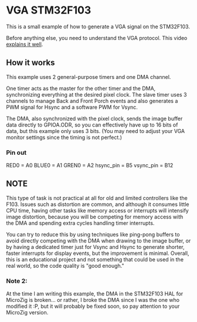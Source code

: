 # VGA STM32F103 
This is a small example of how to generate a VGA signal on the STM32F103.

Before anything else, you need to understand the VGA protocol. This video [explains it well](https://youtu.be/BUTHtNrpwiI?si=hduxxu8qLjxT3YDS).

## How it works
This example uses 2 general-purpose timers and one DMA channel.

One timer acts as the master for the other timer and the DMA, synchronizing everything at the desired pixel clock.
The slave timer uses 3 channels to manage Back and Front Porch events and also generates a PWM signal for Hsync and a software PWM for Vsync.

The DMA, also synchronized with the pixel clock, sends the image buffer data directly to GPIOA.ODR, so you can effectively have up to 16 bits of data, but this example only uses 3 bits.
(You may need to adjust your VGA monitor settings since the timing is not perfect.)

### Pin out

RED0 = A0
BLUE0 = A1
GREN0 = A2
hsync_pin = B5
vsync_pin = B12

## NOTE
This type of task is not practical at all for old and limited controllers like the F103. Issues such as distortion are common, and although it consumes little CPU time, having other tasks like memory access or interrupts will intensify image distortion, because you will be competing for memory access with the DMA and spending extra cycles handling timer interrupts.

You can try to reduce this by using techniques like ping-pong buffers to avoid directly competing with the DMA when drawing to the image buffer, or by having a dedicated timer just for Vsync and Hsync to generate shorter, faster interrupts for display events, but the improvement is minimal. Overall, this is an educational project and not something that could be used in the real world, so the code quality is "good enough."

### Note 2:
At the time I am writing this example, the DMA in the STM32F103 HAL for MicroZig is broken... or rather, I broke the DMA since I was the one who modified it :P, but it will probably be fixed soon, so pay attention to your MicroZig version.